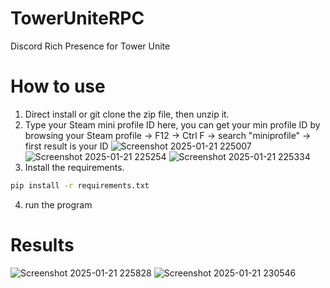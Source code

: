 # TowerUniteRPC
Discord Rich Presence for Tower Unite
# How to use
1. Direct install or git clone the zip file, then unzip it.
2. Type your Steam mini profile ID here, you can get your min profile ID by browsing your Steam profile -> F12 -> Ctrl F -> search "miniprofile" -> first result is your ID 
![Screenshot 2025-01-21 225007](https://github.com/user-attachments/assets/3a70bc5f-a289-4bc0-bff9-bce473a59807)
![Screenshot 2025-01-21 225254](https://github.com/user-attachments/assets/c6cca521-5c98-4c25-8267-6bbbd58d5441)
![Screenshot 2025-01-21 225334](https://github.com/user-attachments/assets/89393335-467a-4d16-9059-d4d766235bda)
3. Install the requirements.
```bash
pip install -r requirements.txt
```
4. run the program
# Results
![Screenshot 2025-01-21 225828](https://github.com/user-attachments/assets/fc82b4e0-7a56-436f-833c-9197bfc6eeda)
![Screenshot 2025-01-21 230546](https://github.com/user-attachments/assets/3296624e-13aa-46fa-9fc4-3d8f48f8adac)
